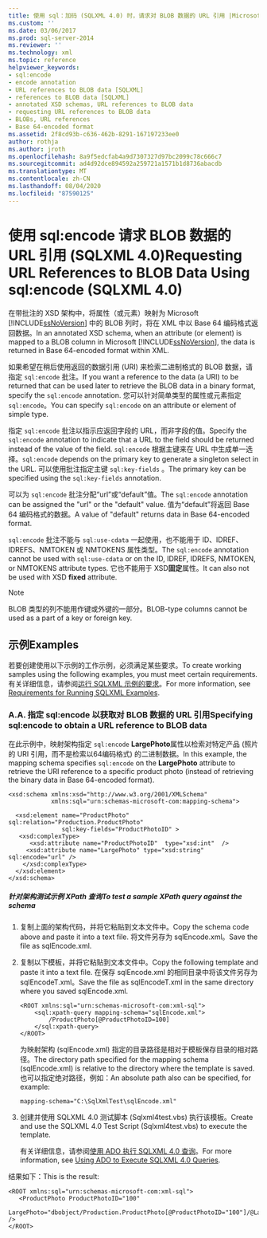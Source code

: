 ```yaml
---
title: 使用 sql：加码 (SQLXML 4.0) 时，请求对 BLOB 数据的 URL 引用 |Microsoft Docs
ms.custom: ''
ms.date: 03/06/2017
ms.prod: sql-server-2014
ms.reviewer: ''
ms.technology: xml
ms.topic: reference
helpviewer_keywords:
- sql:encode
- encode annotation
- URL references to BLOB data [SQLXML]
- references to BLOB data [SQLXML]
- annotated XSD schemas, URL references to BLOB data
- requesting URL references to BLOB data
- BLOBs, URL references
- Base 64-encoded format
ms.assetid: 2f8cd93b-c636-462b-8291-167197233ee0
author: rothja
ms.author: jroth
ms.openlocfilehash: 8a9f5edcfab4a9d7307327d97bc2099c78c666c7
ms.sourcegitcommit: ad4d92dce894592a259721a1571b1d8736abacdb
ms.translationtype: MT
ms.contentlocale: zh-CN
ms.lasthandoff: 08/04/2020
ms.locfileid: "87590125"
---
```

# <a name="requesting-url-references-to-blob-data-using-sqlencode-sqlxml-40"></a><span data-ttu-id="5b0aa-102">使用 sql:encode 请求 BLOB 数据的 URL 引用 (SQLXML 4.0)</span><span class="sxs-lookup"><span data-stu-id="5b0aa-102">Requesting URL References to BLOB Data Using sql:encode (SQLXML 4.0)</span></span>
  <span data-ttu-id="5b0aa-103">在带批注的 XSD 架构中，将属性（或元素）映射为 Microsoft [!INCLUDE[ssNoVersion](../../includes/ssnoversion-md.md)] 中的 BLOB 列时，将在 XML 中以 Base 64 编码格式返回数据。</span><span class="sxs-lookup"><span data-stu-id="5b0aa-103">In an annotated XSD schema, when an attribute (or element) is mapped to a BLOB column in Microsoft [!INCLUDE[ssNoVersion](../../includes/ssnoversion-md.md)], the data is returned in Base 64-encoded format within XML.</span></span>  
  
 <span data-ttu-id="5b0aa-104">如果希望在稍后使用返回的数据引用 (URI) 来检索二进制格式的 BLOB 数据，请指定 `sql:encode` 批注。</span><span class="sxs-lookup"><span data-stu-id="5b0aa-104">If you want a reference to the data (a URI) to be returned that can be used later to retrieve the BLOB data in a binary format, specify the `sql:encode` annotation.</span></span> <span data-ttu-id="5b0aa-105">您可以针对简单类型的属性或元素指定 `sql:encode`。</span><span class="sxs-lookup"><span data-stu-id="5b0aa-105">You can specify `sql:encode` on an attribute or element of simple type.</span></span>  
  
 <span data-ttu-id="5b0aa-106">指定 `sql:encode` 批注以指示应返回字段的 URL，而非字段的值。</span><span class="sxs-lookup"><span data-stu-id="5b0aa-106">Specify the `sql:encode` annotation to indicate that a URL to the field should be returned instead of the value of the field.</span></span> <span data-ttu-id="5b0aa-107">`sql:encode` 根据主键来在 URL 中生成单一选择。</span><span class="sxs-lookup"><span data-stu-id="5b0aa-107">`sql:encode` depends on the primary key to generate a singleton select in the URL.</span></span> <span data-ttu-id="5b0aa-108">可以使用批注指定主键 `sql:key-fields` 。</span><span class="sxs-lookup"><span data-stu-id="5b0aa-108">The primary key can be specified using the `sql:key-fields` annotation.</span></span>  
  
 <span data-ttu-id="5b0aa-109">可以为 `sql:encode` 批注分配“url”或“default”值。</span><span class="sxs-lookup"><span data-stu-id="5b0aa-109">The `sql:encode` annotation can be assigned the "url" or the "default" value.</span></span> <span data-ttu-id="5b0aa-110">值为“default”将返回 Base 64 编码格式的数据。</span><span class="sxs-lookup"><span data-stu-id="5b0aa-110">A value of "default" returns data in Base 64-encoded format.</span></span>  
  
 <span data-ttu-id="5b0aa-111">`sql:encode` 批注不能与 `sql:use-cdata` 一起使用，也不能用于 ID、IDREF、IDREFS、NMTOKEN 或 NMTOKENS 属性类型。</span><span class="sxs-lookup"><span data-stu-id="5b0aa-111">The `sql:encode` annotation cannot be used with `sql:use-cdata` or on the ID, IDREF, IDREFS, NMTOKEN, or NMTOKENS attribute types.</span></span> <span data-ttu-id="5b0aa-112">它也不能用于 XSD**固定**属性。</span><span class="sxs-lookup"><span data-stu-id="5b0aa-112">It can also not be used with XSD **fixed** attribute.</span></span>  
  
> [!NOTE]  
>  <span data-ttu-id="5b0aa-113">BLOB 类型的列不能用作键或外键的一部分。</span><span class="sxs-lookup"><span data-stu-id="5b0aa-113">BLOB-type columns cannot be used as a part of a key or foreign key.</span></span>  
  
## <a name="examples"></a><span data-ttu-id="5b0aa-114">示例</span><span class="sxs-lookup"><span data-stu-id="5b0aa-114">Examples</span></span>  
 <span data-ttu-id="5b0aa-115">若要创建使用以下示例的工作示例，必须满足某些要求。</span><span class="sxs-lookup"><span data-stu-id="5b0aa-115">To create working samples using the following examples, you must meet certain requirements.</span></span> <span data-ttu-id="5b0aa-116">有关详细信息，请参阅[运行 SQLXML 示例的要求](../sqlxml/requirements-for-running-sqlxml-examples.md)。</span><span class="sxs-lookup"><span data-stu-id="5b0aa-116">For more information, see [Requirements for Running SQLXML Examples](../sqlxml/requirements-for-running-sqlxml-examples.md).</span></span>  
  
### <a name="a-specifying-sqlencode-to-obtain-a-url-reference-to-blob-data"></a><span data-ttu-id="5b0aa-117">A.</span><span class="sxs-lookup"><span data-stu-id="5b0aa-117">A.</span></span> <span data-ttu-id="5b0aa-118">指定 sql:encode 以获取对 BLOB 数据的 URL 引用</span><span class="sxs-lookup"><span data-stu-id="5b0aa-118">Specifying sql:encode to obtain a URL reference to BLOB data</span></span>  
 <span data-ttu-id="5b0aa-119">在此示例中，映射架构指定 `sql:encode` **LargePhoto**属性以检索对特定产品 (照片的 URI 引用，而不是检索以64编码格式) 的二进制数据。</span><span class="sxs-lookup"><span data-stu-id="5b0aa-119">In this example, the mapping schema specifies `sql:encode` on the **LargePhoto** attribute to retrieve the URI reference to a specific product photo (instead of retrieving the binary data in Base 64-encoded format).</span></span>  
  
```  
<xsd:schema xmlns:xsd="http://www.w3.org/2001/XMLSchema"  
            xmlns:sql="urn:schemas-microsoft-com:mapping-schema">  
  
  <xsd:element name="ProductPhoto" sql:relation="Production.ProductPhoto"   
               sql:key-fields="ProductPhotoID" >  
   <xsd:complexType>  
      <xsd:attribute name="ProductPhotoID"  type="xsd:int"  />  
     <xsd:attribute name="LargePhoto" type="xsd:string" sql:encode="url" />  
    </xsd:complexType>  
  </xsd:element>  
</xsd:schema>  
```  
  
##### <a name="to-test-a-sample-xpath-query-against-the-schema"></a><span data-ttu-id="5b0aa-120">针对架构测试示例 XPath 查询</span><span class="sxs-lookup"><span data-stu-id="5b0aa-120">To test a sample XPath query against the schema</span></span>  
  
1.  <span data-ttu-id="5b0aa-121">复制上面的架构代码，并将它粘贴到文本文件中。</span><span class="sxs-lookup"><span data-stu-id="5b0aa-121">Copy the schema code above and paste it into a text file.</span></span> <span data-ttu-id="5b0aa-122">将文件另存为 sqlEncode.xml。</span><span class="sxs-lookup"><span data-stu-id="5b0aa-122">Save the file as sqlEncode.xml.</span></span>  
  
2.  <span data-ttu-id="5b0aa-123">复制以下模板，并将它粘贴到文本文件中。</span><span class="sxs-lookup"><span data-stu-id="5b0aa-123">Copy the following template and paste it into a text file.</span></span> <span data-ttu-id="5b0aa-124">在保存 sqlEncode.xml 的相同目录中将该文件另存为 sqlEncodeT.xml。</span><span class="sxs-lookup"><span data-stu-id="5b0aa-124">Save the file as sqlEncodeT.xml in the same directory where you saved sqlEncode.xml.</span></span>  
  
    ```  
    <ROOT xmlns:sql="urn:schemas-microsoft-com:xml-sql">  
        <sql:xpath-query mapping-schema="sqlEncode.xml">  
            /ProductPhoto[@ProductPhotoID=100]  
        </sql:xpath-query>  
    </ROOT>  
    ```  
  
     <span data-ttu-id="5b0aa-125">为映射架构 (sqlEncode.xml) 指定的目录路径是相对于模板保存目录的相对路径。</span><span class="sxs-lookup"><span data-stu-id="5b0aa-125">The directory path specified for the mapping schema (sqlEncode.xml) is relative to the directory where the template is saved.</span></span> <span data-ttu-id="5b0aa-126">也可以指定绝对路径，例如：</span><span class="sxs-lookup"><span data-stu-id="5b0aa-126">An absolute path also can be specified, for example:</span></span>  
  
    ```  
    mapping-schema="C:\SqlXmlTest\sqlEncode.xml"  
    ```  
  
3.  <span data-ttu-id="5b0aa-127">创建并使用 SQLXML 4.0 测试脚本 (Sqlxml4test.vbs) 执行该模板。</span><span class="sxs-lookup"><span data-stu-id="5b0aa-127">Create and use the SQLXML 4.0 Test Script (Sqlxml4test.vbs) to execute the template.</span></span>  
  
     <span data-ttu-id="5b0aa-128">有关详细信息，请参阅[使用 ADO 执行 SQLXML 4.0 查询](../sqlxml/using-ado-to-execute-sqlxml-4-0-queries.md)。</span><span class="sxs-lookup"><span data-stu-id="5b0aa-128">For more information, see [Using ADO to Execute SQLXML 4.0 Queries](../sqlxml/using-ado-to-execute-sqlxml-4-0-queries.md).</span></span>  
  
 <span data-ttu-id="5b0aa-129">结果如下：</span><span class="sxs-lookup"><span data-stu-id="5b0aa-129">This is the result:</span></span>  
  
```  
<ROOT xmlns:sql="urn:schemas-microsoft-com:xml-sql">  
   <ProductPhoto ProductPhotoID="100"  
                 LargePhoto="dbobject/Production.ProductPhoto[@ProductPhotoID="100"]/@LargePhoto" />   
</ROOT>  
```  
  
  
